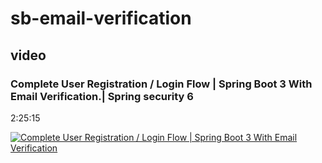# sb-email-verification

## video
### Complete User Registration / Login Flow | Spring Boot 3 With Email Verification.| Spring security 6
2:25:15

[![Complete User Registration / Login Flow | Spring Boot 3 With Email Verification](https://i.imgur.com/c66cNMl.png)](https://www.youtube.com/watch?v=7bIx4B5XhIA "Complete User Registration / Login Flow | Spring Boot 3 With Email Verification.| Spring security 6")